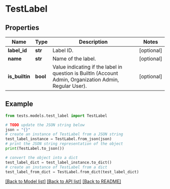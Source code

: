 # TestLabel


## Properties

Name | Type | Description | Notes
------------ | ------------- | ------------- | -------------
**label_id** | **str** | Label ID. | [optional] 
**name** | **str** | Name of the label. | [optional] 
**is_builtin** | **bool** | Value indicating if the label in question is BuiltIn (Account Admin, Organization Admin, Regular User). | [optional] 

## Example

```python
from tests.models.test_label import TestLabel

# TODO update the JSON string below
json = "{}"
# create an instance of TestLabel from a JSON string
test_label_instance = TestLabel.from_json(json)
# print the JSON string representation of the object
print(TestLabel.to_json())

# convert the object into a dict
test_label_dict = test_label_instance.to_dict()
# create an instance of TestLabel from a dict
test_label_from_dict = TestLabel.from_dict(test_label_dict)
```
[[Back to Model list]](../README.md#documentation-for-models) [[Back to API list]](../README.md#documentation-for-api-endpoints) [[Back to README]](../README.md)


